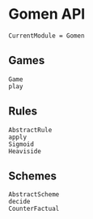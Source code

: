 # Gomen API

```@meta
CurrentModule = Gomen
```

## Games
```@docs
Game
play
```
## Rules
```@docs
AbstractRule
apply
Sigmoid
Heaviside
```

## Schemes
```@docs
AbstractScheme
decide
CounterFactual
```
